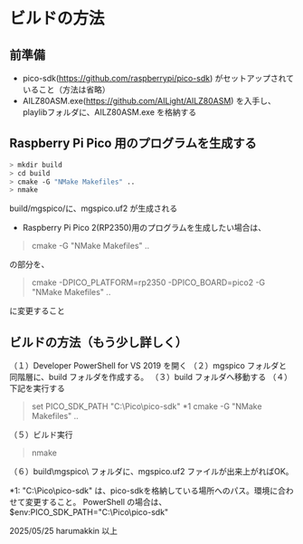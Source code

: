 # ビルドの方法

## 前準備
- pico-sdk(https://github.com/raspberrypi/pico-sdk) がセットアップされていること（方法は省略）
- AILZ80ASM.exe(https://github.com/AILight/AILZ80ASM) を入手し、playlibフォルダに、AILZ80ASM.exe を格納する

## Raspberry Pi Pico 用のプログラムを生成する
```sh
> mkdir build
> cd build
> cmake -G "NMake Makefiles" ..
> nmake
```
build/mgspico/に、mgspico.uf2 が生成される

* Raspberry Pi Pico 2(RP2350)用のプログラムを生成したい場合は、
> cmake -G "NMake Makefiles" ..

の部分を、

> cmake -DPICO_PLATFORM=rp2350 -DPICO_BOARD=pico2 -G "NMake Makefiles" ..

に変更すること


## ビルドの方法（もう少し詳しく）
（１）Developer PowerShell for VS 2019 を開く
（２）mgspico フォルダと同階層に、build フォルダを作成する。
（３）build フォルダへ移動する
（４）下記を実行する

> set PICO_SDK_PATH "C:\Pico\pico-sdk"	*1
> cmake -G "NMake Makefiles" ..

（５）ビルド実行

> nmake

（６）build\mgspico\ フォルダに、mgspico.uf2 ファイルが出来上がればOK。


*1: "C:\Pico\pico-sdk" は、pico-sdkを格納している場所へのパス。環境に合わせて変更すること。
PowerShell の場合は、 $env:PICO_SDK_PATH="C:\Pico\pico-sdk"

2025/05/25 harumakkin
以上

